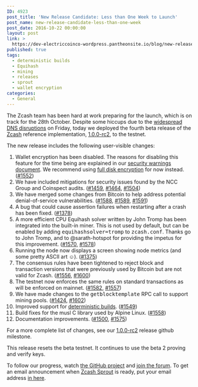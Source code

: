 ```yaml
---
ID: 4923
post_title: 'New Release Candidate: Less than One Week to Launch'
post_name: new-release-candidate-less-than-one-week
post_date: 2016-10-22 00:00:00
layout: post
link: >
  https://dev-electriccoinco-wordpress.pantheonsite.io/blog/new-release-candidate-less-than-one-week/
published: true
tags:
  - deterministic builds
  - Equihash
  - mining
  - releases
  - sprout
  - wallet encryption
categories:
  - General
---
```

<p>The Zcash team has been hard at work preparing for the launch, which is on track for the 28th October. Despite some hiccups due to the <a class="reference external" href="https://www.wired.com/2016/10/internet-outage-ddos-dns-dyn/">widespread DNS disruptions</a> on Friday, today we deployed the fourth beta release of the <a class="reference external" href="https://github.com/zcash">Zcash</a> reference implementation, <a class="reference external" href="https://github.com/zcash/zcash/milestone/42?closed=1">1.0.0-rc2</a>, to the testnet.</p>
<p>The new release includes the following user-visible changes:</p>
<ol class="arabic simple">
<li>Wallet encryption has been disabled. The reasons for disabling this feature for the time being are explained in our <a class="reference external" href="https://github.com/zcash/zcash/blob/v1.0.0-rc2/doc/security-warnings.md#wallet-encryption">security warnings document</a>. We recommend using <a class="reference external" href="https://theintercept.com/2015/04/27/encrypting-laptop-like-mean/">full disk encryption</a> for now instead. (<a class="reference external" href="https://github.com/zcash/zcash/pull/1552">#1552</a>)</li>
<li>We have included mitigations for security issues found by the NCC Group and Coinspect audits. (<a class="reference external" href="https://github.com/zcash/zcash/pull/1459">#1459</a>, <a class="reference external" href="https://github.com/zcash/zcash/pull/1464">#1464</a>, <a class="reference external" href="https://github.com/zcash/zcash/pull/1504">#1504</a>)</li>
<li>We have merged some changes from Bitcoin to help address potential denial-of-service vulnerabilities. (<a class="reference external" href="https://github.com/zcash/zcash/pull/1588">#1588</a>, <a class="reference external" href="https://github.com/zcash/zcash/pull/1589">#1589</a>, <a class="reference external" href="https://github.com/zcash/zcash/pull/1591">#1591</a>)</li>
<li>A bug that could cause assertion failures when restarting after a crash has been fixed. (<a class="reference external" href="https://github.com/zcash/zcash/pull/1378">#1378</a>)</li>
<li>A more efficient CPU Equihash solver written by John Tromp has been integrated into the built-in miner. This is not used by default, but can be enabled by adding <tt class="docutils literal">equihashsolver=tromp</tt> to <tt class="docutils literal">zcash.conf</tt>. Thanks go to John Tromp, and to @sarath-hotspot for providing the impetus for this improvement. (<a class="reference external" href="https://github.com/zcash/zcash/pull/1570">#1570</a>, <a class="reference external" href="https://github.com/zcash/zcash/pull/1578">#1578</a>)</li>
<li>Running the node now displays a screen showing node metrics (and some pretty ASCII art ☺). (<a class="reference external" href="https://github.com/zcash/zcash/pull/1375">#1375</a>)</li>
<li>The consensus rules have been tightened to reject block and transaction versions that were previously used by Bitcoin but are not valid for Zcash. (<a class="reference external" href="https://github.com/zcash/zcash/pull/1556">#1556</a>, <a class="reference external" href="https://github.com/zcash/zcash/pull/1600">#1600</a>)</li>
<li>The testnet now enforces the same rules on standard transactions as will be enforced on mainnet. (<a class="reference external" href="https://github.com/zcash/zcash/pull/1582">#1582</a>, <a class="reference external" href="https://github.com/zcash/zcash/pull/1557">#1557</a>)</li>
<li>We have made changes to the <tt class="docutils literal">getblocktemplate</tt> RPC call to support mining pools. (<a class="reference external" href="https://github.com/zcash/zcash/pull/1424">#1424</a>, <a class="reference external" href="https://github.com/zcash/zcash/pull/1602">#1602</a>)</li>
<li>Improved support for <a class="reference external" href="/blog/deterministic-builds/">deterministic builds</a>. (<a class="reference external" href="https://github.com/zcash/zcash/pull/1549">#1549</a>)</li>
<li>Build fixes for the musl C library used by Alpine Linux. (<a class="reference external" href="https://github.com/zcash/zcash/pull/1558">#1558</a>)</li>
<li>Documentation improvements. (<a class="reference external" href="https://github.com/zcash/zcash/pull/1500">#1500</a>, <a class="reference external" href="https://github.com/zcash/zcash/pull/1575">#1575</a>)</li>
</ol>
<p>For a more complete list of changes, see our <a class="reference external" href="https://github.com/zcash/zcash/milestone/42?closed=1">1.0.0-rc2</a> release github milestone.</p>
<p>This release resets the beta testnet. It continues to use the beta 2 proving and verify keys.</p>
<p>To follow our progress, watch <a class="reference external" href="https://github.com/zcash/zcash/milestones">the GitHub project</a> and <a class="reference external" href="https://forum.z.cash/">join the forum</a>. To get an email announcement when <a class="reference external" href="/blog/sprout-roadmap/">Zcash Sprout</a> is ready, put your email address <a class="reference external" href="https://z.cash/#launch-notification">in here</a>.</p>
